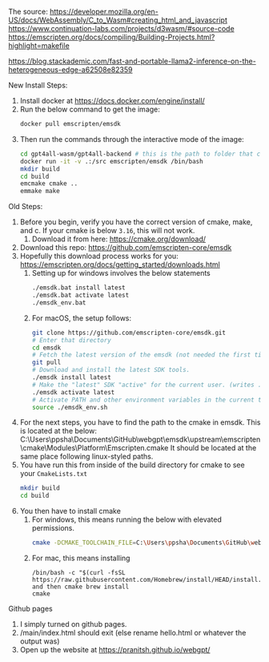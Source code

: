The source: https://developer.mozilla.org/en-US/docs/WebAssembly/C_to_Wasm#creating_html_and_javascript
https://www.continuation-labs.com/projects/d3wasm/#source-code
https://emscripten.org/docs/compiling/Building-Projects.html?highlight=makefile


https://blog.stackademic.com/fast-and-portable-llama2-inference-on-the-heterogeneous-edge-a62508e82359

New Install Steps:
1. Install docker at https://docs.docker.com/engine/install/
2. Run the below command to get the image:
   ```sh
   docker pull emscripten/emsdk
   ```
3. Then run the commands through the interactive mode of the image:
   ```sh
   cd gpt4all-wasm/gpt4all-backend # this is the path to folder that contains the `CMakeLists.txt`
   docker run -it -v .:/src emscripten/emsdk /bin/bash
   mkdir build
   cd build
   emcmake cmake ..
   emmake make
   ```

Old Steps:
1. Before you begin, verify you have the correct version of cmake, make, and c. If your cmake is below `3.16`, this will not work.
   1. Download it from here: https://cmake.org/download/
2. Download this repo: https://github.com/emscripten-core/emsdk
3. Hopefully this download process works for you: https://emscripten.org/docs/getting_started/downloads.html
   1. Setting up for windows involves the below statements
      ```sh
      ./emsdk.bat install latest
      ./emsdk.bat activate latest
      ./emsdk_env.bat
      ```
   2. For macOS, the setup follows: 
      ```sh
      git clone https://github.com/emscripten-core/emsdk.git
      # Enter that directory
      cd emsdk
      # Fetch the latest version of the emsdk (not needed the first time you clone)
      git pull
      # Download and install the latest SDK tools.
      ./emsdk install latest
      # Make the "latest" SDK "active" for the current user. (writes .emscripten file)
      ./emsdk activate latest
      # Activate PATH and other environment variables in the current terminal
      source ./emsdk_env.sh      
      ```
4. For the next steps, you have to find the path to the cmake in emsdk. This is located at the below:
   C:\Users\ppsha\Documents\GitHub\webgpt\emsdk\upstream\emscripten\cmake\Modules\Platform\Emscripten.cmake
   It should be located at the same place following linux-styled paths.
5. You have run this from inside of the build directory for cmake to see your `CmakeLists.txt`
   ```sh
   mkdir build
   cd build
   ```
6. You then have to install cmake
   1. For windows, this means running the below with elevated permissions.
      ```sh
      cmake -DCMAKE_TOOLCHAIN_FILE=C:\Users\ppsha\Documents\GitHub\webgpt\emsdk\upstream\emscripten\cmake\Modules\Platform\Emscripten.cmake ..
      ```
   2. For mac, this means installing
      ```brew
      /bin/bash -c "$(curl -fsSL https://raw.githubusercontent.com/Homebrew/install/HEAD/install.sh)"
      and then cmake brew install
      cmake
      ``` 

Github pages
1. I simply turned on github pages.
2. /main/index.html should exit (else rename hello.html or whatever the output was)
3. Open up the website at https://pranitsh.github.io/webgpt/

